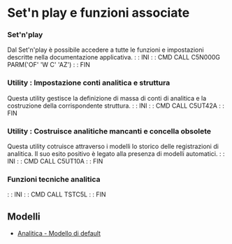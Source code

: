 # Set'n play e funzioni associate

### Set'n'play
Dal Set'n'play è possibile accedere a tutte le funzioni e impostazioni descritte nella documentazione applicativa.
 :  : INI
 :  : CMD   CALL C5N000G PARM('OF' 'W C' 'AZ')
 :  : FIN

### Utility :  Impostazione conti analitica e struttura
Questa utility gestisce la definizione di massa di conti di analitica e la costruzione della corrispondente struttura.
 :  : INI
 :  : CMD   CALL C5UT42A
 :  : FIN

### Utility :  Costruisce analitiche mancanti e concella obsolete
Questa utility cotruisce attraverso i modelli lo storico delle registrazioni di analitica. Il suo esito positivo è legato alla presenza di modelli automatici.
 :  : INI
 :  : CMD   CALL C5UT10A
 :  : FIN

### Funzioni tecniche analitica
 :  : INI
 :  : CMD   CALL TSTC5L
 :  : FIN

## Modelli
- [Analitica - Modello di default](Sorgenti/DOC/OJ/PGM/C5C5LM)
